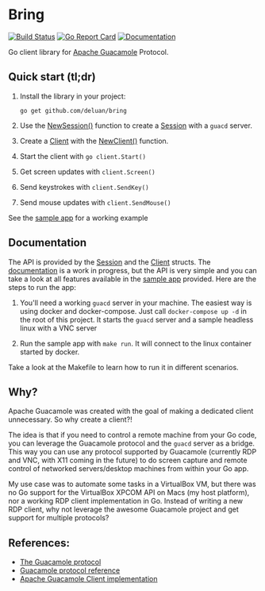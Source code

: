 # Bring
[![Build Status](https://github.com/deluan/bring/workflows/CI/badge.svg)](https://github.com/deluan/bring/actions)
[![Go Report Card](https://goreportcard.com/badge/github.com/deluan/bring)](https://goreportcard.com/report/github.com/deluan/bring)
[![Documentation](https://img.shields.io/badge/godoc-reference-5272B4.svg?style=flat)](https://godoc.org/github.com/deluan/bring) 

Go client library for [Apache Guacamole](http://guacamole.apache.org) Protocol.

## Quick start (tl;dr)

1. Install the library in your project: 
        
       go get github.com/deluan/bring

2. Use the [NewSession()](https://godoc.org/github.com/deluan/bring#NewSession) function to create a [Session](https://godoc.org/github.com/deluan/bring#Session) with a `guacd` server.
3. Create a [Client](https://godoc.org/github.com/deluan/bring#Client) with the [NewClient()](https://godoc.org/github.com/deluan/bring#NewClient) function.
4. Start the client with `go client.Start()`
5. Get screen updates with `client.Screen()`
6. Send keystrokes with `client.SendKey()`
7. Send mouse updates with `client.SendMouse()`  
 
See the [sample app](sample/main.go) for a working example

## Documentation

The API is provided by the [Session](https://godoc.org/github.com/deluan/bring#Session) 
and the [Client](https://godoc.org/github.com/deluan/bring#Client) structs. 
The [documentation](https://godoc.org/github.com/deluan/bring) is a work in progress, 
but the API is very simple and you can take a look at all features available in the 
[sample app](sample) provided. Here are the steps to run the app:

1) You'll need a working `guacd` server in your machine. The easiest way is using docker 
and docker-compose. Just call `docker-compose up -d` in the root of this project. It 
starts the `guacd` server and a sample headless linux with a VNC server

2) Run the sample app with `make run`. It will connect to the linux container started by docker.

Take a look at the Makefile to learn how to run it in different scenarios.

## Why?

Apache Guacamole was created with the goal of making a dedicated client unnecessary. 
So why create a client?!

The idea is that if you need to control a remote machine from your Go code, you can 
leverage the Guacamole protocol and the `guacd` server as a bridge. This way you can 
use any protocol supported by Guacamole (currently RDP and VNC, with X11 coming in 
the future) to do screen capture and remote control of networked servers/desktop 
machines from within your Go app.

My use case was to automate some tasks in a VirtualBox VM, but there was no Go support 
for the VirtualBox XPCOM API on Macs (my host platform), nor a working RDP client 
implementation in Go. Instead of writing a new RDP client, why not leverage the awesome 
Guacamole project and get support for multiple protocols?

## References:
- [The Guacamole protocol](http://guacamole.apache.org/doc/gug/guacamole-protocol.html)
- [Guacamole protocol reference](http://guacamole.apache.org/doc/gug/protocol-reference.html#rect-instruction)
- [Apache Guacamole Client implementation](https://github.com/apache/guacamole-client/tree/master/guacamole-common-js)
